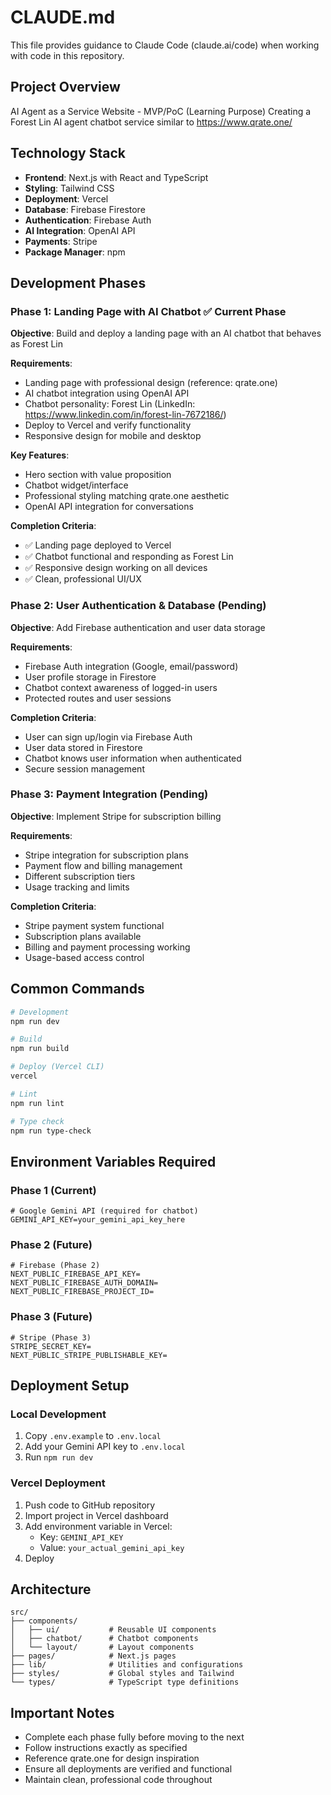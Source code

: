 # CLAUDE.md

This file provides guidance to Claude Code (claude.ai/code) when working with code in this repository.

## Project Overview

AI Agent as a Service Website - MVP/PoC (Learning Purpose)
Creating a Forest Lin AI agent chatbot service similar to https://www.qrate.one/

## Technology Stack

- **Frontend**: Next.js with React and TypeScript
- **Styling**: Tailwind CSS
- **Deployment**: Vercel
- **Database**: Firebase Firestore
- **Authentication**: Firebase Auth
- **AI Integration**: OpenAI API
- **Payments**: Stripe
- **Package Manager**: npm

## Development Phases

### Phase 1: Landing Page with AI Chatbot ✅ Current Phase
**Objective**: Build and deploy a landing page with an AI chatbot that behaves as Forest Lin

**Requirements**:
- Landing page with professional design (reference: qrate.one)
- AI chatbot integration using OpenAI API
- Chatbot personality: Forest Lin (LinkedIn: https://www.linkedin.com/in/forest-lin-7672186/)
- Deploy to Vercel and verify functionality
- Responsive design for mobile and desktop

**Key Features**:
- Hero section with value proposition
- Chatbot widget/interface
- Professional styling matching qrate.one aesthetic
- OpenAI API integration for conversations

**Completion Criteria**:
- ✅ Landing page deployed to Vercel
- ✅ Chatbot functional and responding as Forest Lin
- ✅ Responsive design working on all devices
- ✅ Clean, professional UI/UX

### Phase 2: User Authentication & Database (Pending)
**Objective**: Add Firebase authentication and user data storage

**Requirements**:
- Firebase Auth integration (Google, email/password)
- User profile storage in Firestore
- Chatbot context awareness of logged-in users
- Protected routes and user sessions

**Completion Criteria**:
- User can sign up/login via Firebase Auth
- User data stored in Firestore
- Chatbot knows user information when authenticated
- Secure session management

### Phase 3: Payment Integration (Pending)
**Objective**: Implement Stripe for subscription billing

**Requirements**:
- Stripe integration for subscription plans
- Payment flow and billing management
- Different subscription tiers
- Usage tracking and limits

**Completion Criteria**:
- Stripe payment system functional
- Subscription plans available
- Billing and payment processing working
- Usage-based access control

## Common Commands

```bash
# Development
npm run dev

# Build
npm run build

# Deploy (Vercel CLI)
vercel

# Lint
npm run lint

# Type check
npm run type-check
```

## Environment Variables Required

### Phase 1 (Current)
```
# Google Gemini API (required for chatbot)
GEMINI_API_KEY=your_gemini_api_key_here
```

### Phase 2 (Future)
```
# Firebase (Phase 2)
NEXT_PUBLIC_FIREBASE_API_KEY=
NEXT_PUBLIC_FIREBASE_AUTH_DOMAIN=
NEXT_PUBLIC_FIREBASE_PROJECT_ID=
```

### Phase 3 (Future)
```
# Stripe (Phase 3)
STRIPE_SECRET_KEY=
NEXT_PUBLIC_STRIPE_PUBLISHABLE_KEY=
```

## Deployment Setup

### Local Development
1. Copy `.env.example` to `.env.local`
2. Add your Gemini API key to `.env.local`
3. Run `npm run dev`

### Vercel Deployment
1. Push code to GitHub repository
2. Import project in Vercel dashboard
3. Add environment variable in Vercel:
   - Key: `GEMINI_API_KEY`
   - Value: `your_actual_gemini_api_key`
4. Deploy

## Architecture

```
src/
├── components/
│   ├── ui/           # Reusable UI components
│   ├── chatbot/      # Chatbot components
│   └── layout/       # Layout components
├── pages/            # Next.js pages
├── lib/              # Utilities and configurations
├── styles/           # Global styles and Tailwind
└── types/            # TypeScript type definitions
```

## Important Notes

- Complete each phase fully before moving to the next
- Follow instructions exactly as specified
- Reference qrate.one for design inspiration
- Ensure all deployments are verified and functional
- Maintain clean, professional code throughout